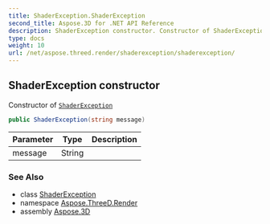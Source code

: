 ```yaml
---
title: ShaderException.ShaderException
second_title: Aspose.3D for .NET API Reference
description: ShaderException constructor. Constructor of ShaderException
type: docs
weight: 10
url: /net/aspose.threed.render/shaderexception/shaderexception/
---
```

## ShaderException constructor

Constructor of [`ShaderException`](../)

```csharp
public ShaderException(string message)
```

| Parameter | Type | Description |
| --- | --- | --- |
| message | String |  |

### See Also

* class [ShaderException](../)
* namespace [Aspose.ThreeD.Render](../../shaderexception/)
* assembly [Aspose.3D](../../../)


